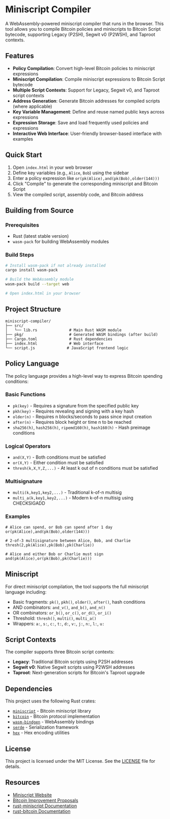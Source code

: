 # Miniscript Compiler

A WebAssembly-powered miniscript compiler that runs in the browser. This tool allows you to compile Bitcoin policies and miniscripts to Bitcoin Script bytecode, supporting Legacy (P2SH), Segwit v0 (P2WSH), and Taproot contexts.

## Features

- **Policy Compilation**: Convert high-level Bitcoin policies to miniscript expressions
- **Miniscript Compilation**: Compile miniscript expressions to Bitcoin Script bytecode  
- **Multiple Script Contexts**: Support for Legacy, Segwit v0, and Taproot script contexts
- **Address Generation**: Generate Bitcoin addresses for compiled scripts (where applicable)
- **Key Variable Management**: Define and reuse named public keys across expressions
- **Expression Storage**: Save and load frequently used policies and expressions
- **Interactive Web Interface**: User-friendly browser-based interface with examples

## Quick Start

1. Open `index.html` in your web browser
2. Define key variables (e.g., `Alice`, `Bob`) using the sidebar
3. Enter a policy expression like `or(pk(Alice),and(pk(Bob),older(144)))`
4. Click "Compile" to generate the corresponding miniscript and Bitcoin Script
5. View the compiled script, assembly code, and Bitcoin address

## Building from Source

### Prerequisites

- Rust (latest stable version)
- `wasm-pack` for building WebAssembly modules

### Build Steps

```bash
# Install wasm-pack if not already installed
cargo install wasm-pack

# Build the WebAssembly module
wasm-pack build --target web

# Open index.html in your browser
```

## Project Structure

```
miniscript-compiler/
├── src/
│   └── lib.rs              # Main Rust WASM module
├── pkg/                    # Generated WASM bindings (after build)
├── Cargo.toml              # Rust dependencies
├── index.html              # Web interface
└── script.js              # JavaScript frontend logic
```

## Policy Language

The policy language provides a high-level way to express Bitcoin spending conditions:

### Basic Functions

- `pk(key)` - Requires a signature from the specified public key
- `pkh(key)` - Requires revealing and signing with a key hash
- `older(n)` - Requires n blocks/seconds to pass since input creation  
- `after(n)` - Requires block height or time n to be reached
- `sha256(h)`, `hash256(h)`, `ripemd160(h)`, `hash160(h)` - Hash preimage conditions

### Logical Operators

- `and(X,Y)` - Both conditions must be satisfied
- `or(X,Y)` - Either condition must be satisfied  
- `thresh(k,X,Y,Z,...)` - At least k out of n conditions must be satisfied

### Multisignature

- `multi(k,key1,key2,...)` - Traditional k-of-n multisig
- `multi_a(k,key1,key2,...)` - Modern k-of-n multisig using CHECKSIGADD

### Examples

```
# Alice can spend, or Bob can spend after 1 day
or(pk(Alice),and(pk(Bob),older(144)))

# 2-of-3 multisignature between Alice, Bob, and Charlie  
thresh(2,pk(Alice),pk(Bob),pk(Charlie))

# Alice and either Bob or Charlie must sign
and(pk(Alice),or(pk(Bob),pk(Charlie)))
```

## Miniscript

For direct miniscript compilation, the tool supports the full miniscript language including:

- Basic fragments: `pk()`, `pkh()`, `older()`, `after()`, hash conditions
- AND combinators: `and_v()`, `and_b()`, `and_n()`
- OR combinators: `or_b()`, `or_c()`, `or_d()`, `or_i()`  
- Threshold: `thresh()`, `multi()`, `multi_a()`
- Wrappers: `a:`, `s:`, `c:`, `t:`, `d:`, `v:`, `j:`, `n:`, `l:`, `u:`

## Script Contexts

The compiler supports three Bitcoin script contexts:

- **Legacy**: Traditional Bitcoin scripts using P2SH addresses
- **Segwit v0**: Native Segwit scripts using P2WSH addresses  
- **Taproot**: Next-generation scripts for Bitcoin's Taproot upgrade

## Dependencies

This project uses the following Rust crates:

- [`miniscript`](https://crates.io/crates/miniscript) - Bitcoin miniscript library
- [`bitcoin`](https://crates.io/crates/bitcoin) - Bitcoin protocol implementation
- [`wasm-bindgen`](https://crates.io/crates/wasm-bindgen) - WebAssembly bindings
- [`serde`](https://crates.io/crates/serde) - Serialization framework
- [`hex`](https://crates.io/crates/hex) - Hex encoding utilities

## License

This project is licensed under the MIT License. See the [LICENSE](LICENSE) file for details.

## Resources

- [Miniscript Website](https://bitcoin.sipa.be/miniscript/)
- [Bitcoin Improvement Proposals](https://github.com/bitcoin/bips)
- [rust-miniscript Documentation](https://docs.rs/miniscript/)
- [rust-bitcoin Documentation](https://docs.rs/bitcoin/)